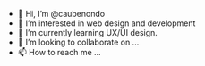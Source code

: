 - 👋 Hi, I’m @caubenondo
- 👀 I’m interested in web design and development
- 🌱 I’m currently learning UX/UI design.
- 💞️ I’m looking to collaborate on ...
- 📫 How to reach me ...

<!---
caubenondo/caubenondo is a ✨ special ✨ repository because its `README.md` (this file) appears on your GitHub profile.
You can click the Preview link to take a look at your changes.
--->

